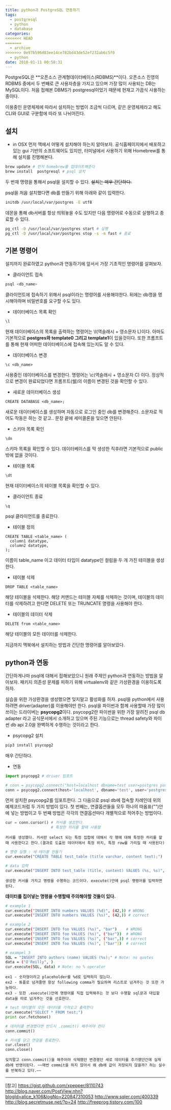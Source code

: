```yaml
---
title: python과 PostgreSQL 연동하기
tags:
  - postgresql
  - python
  - database
categories:
<<<<<<< HEAD
=======
  - archive
>>>>>>> 0e97b596d83ee14ce782bd43de52ef232ab6c5f0
  - python
date: 2018-01-11 00:58:31
---
```



PostgreSQL은 **오픈소스 관계형데이터베이스(RDBMS)**이다. 오픈소스 진영의 RDBMS 중에서 두 번째로 큰 사용자층을 가지고 있으며 가장 많이 사용되는 DB는 MySQL이다. 처음 접해본 DBMS가 postgresql이었기 때문에 현재고 가끔식 사용하는 중이다.

이용중인 운영체제에 따라서 설치하는 방법이 조금씩 다르며, 같은 운영체제라고 해도 CLI와 GUI로 구분함에 따라 또 나뉘어진다.

## 설치
* in OSX
먼저 맥에서 어떻게 설치해야 하는지 알아보자. 공식홈페이지에서 배포하고있는 gui 기반의 소프트웨어도 있지만, 터미널에서 사용하기 위해 Homebrew를 통해 설치를 진행해본다.
~~~bash
brew update # 먼저 homebrew를 업데이트해준다
brew install  postgresql # psql 설치
~~~
  두 번재 명령을 통해서 psql을 설치할 수 있다. ~~설치는 매우 간단하다.~~

psql을 처음 설치했다면 db를 만들기 위해 아래와 같이 입력한다.
~~~bash
initdb /usr/local/var/postgres -E utf8
~~~

데몬을 통해 db서버를 항상 띄워놓을 수도 있지만 다음 명령어로 수동으로 실행하고 종료할 수 있다.
~~~bash
pg_ctl -D /usr/local/var/postgres start # 실행
pg_ctl -D /usr/local/var/postgres stop -s -m fast # 종료
~~~

## 기본 명령어
설치까지 완료하였고 python과 연동하기에 앞서서 가장 기초적인 명령어를 살펴보자.
* 클라이언트 접속
~~~bash
psql <db_name>
~~~
  클라이언트에 접속하기 위해서 psql이라는 명령어를 사용해야한다. 뒤에는 db명을 명시해야하며 비밀번호를 요구할 수도 있다.

* 데이터베이스 목록 확인
~~~postgresql
\l
~~~
  현재 데이터베이스의 목록을 출력하는 명령어는 \\l(역슬래시 + 영소문자 L)이다. 아마도 기본적으로 **postgres와 template0 그리고 template1**이 있을것이다. 또한 프롬프트를 통해 현재 어떠한 데이터베이스에 접속해 있는지도 알 수 있다.

* 데이터베이스 변경
~~~postgresql
\c <db_name>
~~~
  사용중인 데이터베이스를 변경한다. 명령어는 \\c(역슬래시 + 영소문자 C) 이다. 정상적으로 변경이 완료되었다면 프롬프트(쉘)의 이름이 변경된 것을 확인할 수 있다.

* 새로운 데이터베이스 생성
~~~postgresql
CREATE DATABASE <db_name>;
~~~
  새로운 데이터베이스를 생성하며 자동으로 로그인 중인 db를 변경해준다. 소문자로 적어도 작동은 하는 것 같고.. 문장 끝에 세미콜론을 잊으면 안된다.

* 스키마 목록 확인
~~~postgresql
\dn
~~~
  스키마 목록을 확인할 수 있다. 데이터베이스를 막 생성한 직후라면 기본적으로 public 밖에 없을 것이다.

* 테이블 목록
~~~postgresql
\dt
~~~
  현재 데이터베이스의 테이블 목록을 확인할 수 있다.

* 클라이언트 종료
~~~postgresql
\q
~~~
  psql 클라이언트를 종료한다.

* 테이블 정의
~~~postgresql
CREATE TABLE <table_name> (
  column1 datatype,
  column2 datatype,
);
~~~
  이름이 table_name 이고 데이터 타입이 datatype인 컬럼을 두 개 가진 테이블을 생성한다.

* 테이블 삭제
~~~postgresql
DROP TABLE <table_name>
~~~
  해당 테이블을 삭제한다. 해당 커맨드는 테이블 자체를 삭제하는 것이며, 테이블의 데이터를 삭제하려고 한다면 DELETE 또는 TRUNCATE 명령을 사용해야 한다.

* 테이블의 데이터 삭제
~~~postgresql
DELETE from <table_name>
~~~
 해당 테이블의 모든 데이터를 삭제한다.

지금까지 맥북에서 설치하는 방법과 간단한 명령어를 알아보았다. 

## python과 연동
간단하게나마 psql에 대해서 접해보았으니 원래 주제인 python과 연동하는 방법을 알아보자. 패키지 의존성 문제를 피하기 위해 virtualenv와 같은 가상환경을 이용하도록 하자.

실습을 위한 가상환경을 생성했으면 잊지말고 활성화를 하자. psql을 python에서 사용하려면 driver(adapter)를 이용해야만 한다. psql을 파이썬과 함께 사용할때 가장 많이 쓰이는 드라이버는 **psycopg2**이다. psycopg2란 파이썬을 위한 가장 알려진 psql db adapter 라고 공식문서에서 소개하고 있으며 주된 기능으로는 thread safety와 파이썬 db api 2.0을 완벽하게 수행하는 것이라고 한다.

* psycopg2 설치
~~~bash
pip3 install psycopg2
~~~
  매우 간단하다.

* 연동
~~~python
import psycopg2 # driver 임포트

# conn = psycopg2.connect("host=localhost dbname=test user=postgres password=pwtest port=5432")
conn = psycopg2.connect(host='localhost', dbname='test', user='postgres', password='pwtest', port='5432') # db에 접속
~~~
  먼저 설치한 psycopg2를 임포트한다. 그 다음으로 psql db에 접속할 차례인데 위의 예제코드처럼 두 가지 방법이 있다. 첫 번째는, 연결옵션들을 모두 하나의 따옴표("")안에 넣는 방법이고 두 번째 방법은 각각의 연결옵션마다 개별적으로 적어주는 방법이다.

  ~~~python
  cur = conn.cursor() # 커서를 생성한다
                      # 특정한 처리를 할때 사용함
  ~~~
    커서를 생성했다. 커서란 select 되는 특정 집합에 대해서 각 행에 대해 특정한 처리를 할 때 사용한다고 한다.(결과로 도출된 데이터에서 특정 위치, 특정 row를 가리킬 때 사용된다)

  ~~~python
  # 명령 실행 : 새 테이블 만들기
  cur.execute("CREATE TABLE test_table (title varchar, content text);") 

  # data 입력
  cur.execute("INSERT INTO test_table (title, content) VALUES (%s, %s)", ('hello' ,'qwerttyfdas'))
  ~~~
    생성한 커서를 가지고 명령을 수행하는 코드이다. execute()안에 psql 명령어를 입력하면 된다.

  **데이터를 집어넣는 명령을 수행할때 주의해야할 것들이 있다.**
  ~~~bash
  # example 1
  cur.execute("INSERT INTO numbers VALUES (%d)", (42,)) # WRONG
  cur.execute("INSERT INTO numbers VALUES (%s)", (42,)) # correct

  # example 2
  cur.execute("INSERT INTO foo VALUES (%s)", "bar")    # WRONG
  cur.execute("INSERT INTO foo VALUES (%s)", ("bar"))  # WRONG
  cur.execute("INSERT INTO foo VALUES (%s)", ("bar",)) # correct
  cur.execute("INSERT INTO foo VALUES (%s)", ["bar"])  # correct

  # exampel 3
  SQL = "INSERT INTO authors (name) VALUES (%s);" # Note: no quotes
  data = ("O'Reilly", )
  cur.execute(SQL, data) # Note: no % operator
  ~~~
    ex1 - 숫자형이라고 placeholder를 %d로 입력하지 않는다.
    ex2 - 튜플로 넘겨줄땐 항상 following comma가 필요하며 리스트로 넘겨주는 것 또한 가능하다.
    ex3 - 또한 .execute()안에 명령어를 직접 입력해주는 것 보다 수행할 sql문과 대입할 data을 따로 넘겨주는 것을 선호한다.

  ~~~python
  # test 테이블의 모든 데이터를 가져오고 출력한다
  cur.execute("SELECT * FROM test;")
  print cur.fetchone()
  
  # 데이터를 변경했다면 반드시 .commit() 해주어야 한다
  conn.commit()
  
  # 커서를 닫고 연걸을 종료한다.
  cur.close()
  conn.close()
  ~~~
    잊지말고 conn.commit()을 해주어야 삭제했던 변경했던 새로 데이터를 추가했던간에 실제 db에 반영이된다. ~~매번 commit을 하지 않아서 왜 db에 값이 저장되지 않을까? 하는 실수를 반복하고 있다.~~


--------
[참고]
<https://gist.github.com/xpepper/8110743>
<http://blog.naver.com/PostView.nhn?blogId=alice_k106&logNo=220847310053>
<http://www.sqler.com/400339>
<http://blog.secretmuse.net/?p=24>
<http://freeprog.tistory.com/100>
